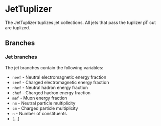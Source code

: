 # JetTuplizer
The JetTuplizer tuplizes jet collections. All jets that pass the tuplizer pT cut are tuplized.

## Branches

### Jet branches
The jet branches contain the following variables:

* `neef` - Neutral electromagnetic energy fraction
* `ceef` - Charged electromagnetic energy fraction
* `nhef` - Neutral hadron energy fraction
* `chef` - Charged hadron energy fraction
* `mef` - Muon energy fraction
* `nm` - Neutral particle multiplicity
* `cm` - Charged particle multiplicity
* `n` - Number of constituents
* [...]
